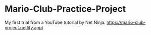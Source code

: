 # Mario-Club-Practice-Project
My first trial from a YouTube tutorial by Net Ninja.
https://mario-club-project.netlify.app/
